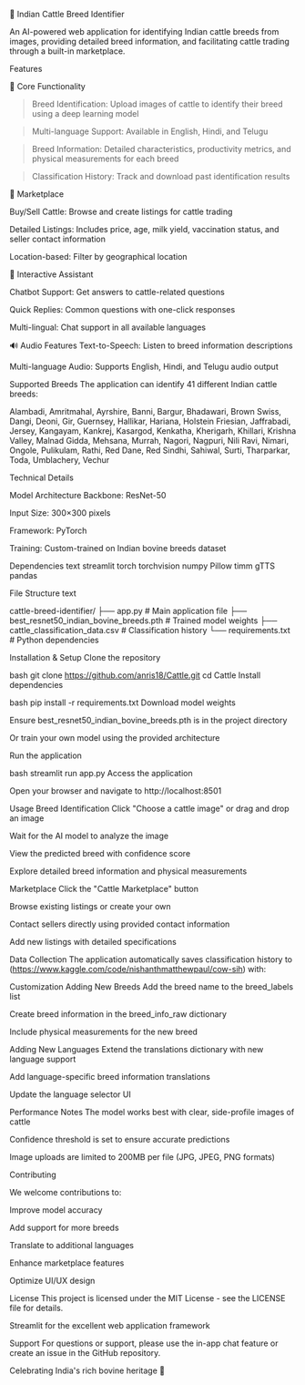 🐄 Indian Cattle Breed Identifier

An AI-powered web application for identifying Indian cattle breeds from images, providing detailed breed information, and facilitating cattle trading through a built-in marketplace.



Features

🎯 Core Functionality

>Breed Identification: Upload images of cattle to identify their breed using a deep learning model

>Multi-language Support: Available in English, Hindi, and Telugu

>Breed Information: Detailed characteristics, productivity metrics, and physical measurements for each breed

> Classification History: Track and download past identification results



🛒 Marketplace



Buy/Sell Cattle: Browse and create listings for cattle trading

Detailed Listings: Includes price, age, milk yield, vaccination status, and seller contact information

Location-based: Filter by geographical location



💬 Interactive Assistant

Chatbot Support: Get answers to cattle-related questions

Quick Replies: Common questions with one-click responses

Multi-lingual: Chat support in all available languages




🔊 Audio Features
Text-to-Speech: Listen to breed information descriptions

Multi-language Audio: Supports English, Hindi, and Telugu audio output




Supported Breeds
The application can identify 41 different Indian cattle breeds:

Alambadi, Amritmahal, Ayrshire, Banni, Bargur, Bhadawari, Brown Swiss, Dangi, Deoni, Gir, Guernsey, Hallikar, Hariana, Holstein Friesian, Jaffrabadi, Jersey, Kangayam, Kankrej, Kasargod, Kenkatha, Kherigarh, Khillari, Krishna Valley, Malnad Gidda, Mehsana, Murrah, Nagori, Nagpuri, Nili Ravi, Nimari, Ongole, Pulikulam, Rathi, Red Dane, Red Sindhi, Sahiwal, Surti, Tharparkar, Toda, Umblachery, Vechur




Technical Details



Model Architecture
Backbone: ResNet-50

Input Size: 300×300 pixels

Framework: PyTorch

Training: Custom-trained on Indian bovine breeds dataset




Dependencies
text
streamlit
torch
torchvision
numpy
Pillow
timm
gTTS
pandas





File Structure
text

cattle-breed-identifier/
├── app.py                 # Main application file
├── best_resnet50_indian_bovine_breeds.pth  # Trained model weights
├── cattle_classification_data.csv  # Classification history
└── requirements.txt       # Python dependencies



Installation & Setup
Clone the repository

bash
git clone https://github.com/anris18/Cattle.git
cd Cattle
Install dependencies

bash
pip install -r requirements.txt
Download model weights

Ensure best_resnet50_indian_bovine_breeds.pth is in the project directory

Or train your own model using the provided architecture

Run the application

bash
streamlit run app.py
Access the application

Open your browser and navigate to http://localhost:8501




Usage
Breed Identification
Click "Choose a cattle image" or drag and drop an image

Wait for the AI model to analyze the image

View the predicted breed with confidence score

Explore detailed breed information and physical measurements




Marketplace
Click the "Cattle Marketplace" button

Browse existing listings or create your own

Contact sellers directly using provided contact information

Add new listings with detailed specifications




Data Collection
The application automatically saves classification history to (https://www.kaggle.com/code/nishanthmatthewpaul/cow-sih) with:


Customization
Adding New Breeds
Add the breed name to the breed_labels list

Create breed information in the breed_info_raw dictionary

Include physical measurements for the new breed



Adding New Languages
Extend the translations dictionary with new language support

Add language-specific breed information translations

Update the language selector UI




Performance Notes
The model works best with clear, side-profile images of cattle

Confidence threshold is set to ensure accurate predictions

Image uploads are limited to 200MB per file (JPG, JPEG, PNG formats)




Contributing



We welcome contributions to:

Improve model accuracy

Add support for more breeds

Translate to additional languages

Enhance marketplace features

Optimize UI/UX design



License
This project is licensed under the MIT License - see the LICENSE file for details.




Streamlit for the excellent web application framework

Support
For questions or support, please use the in-app chat feature or create an issue in the GitHub repository.

Celebrating India's rich bovine heritage 🐄

